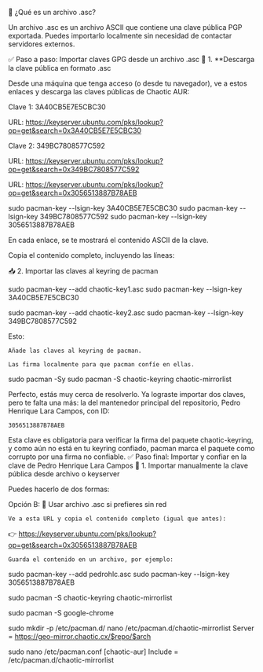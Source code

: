 🧩 ¿Qué es un archivo .asc?

Un archivo .asc es un archivo ASCII que contiene una clave pública PGP exportada. Puedes importarlo localmente sin necesidad de contactar servidores externos.

✅ Paso a paso: Importar claves GPG desde un archivo .asc
🔽 1. **Descarga la clave pública en formato .asc

Desde una máquina que tenga acceso (o desde tu navegador), ve a estos enlaces y descarga las claves públicas de Chaotic AUR:

Clave 1: 3A40CB5E7E5CBC30

URL: https://keyserver.ubuntu.com/pks/lookup?op=get&search=0x3A40CB5E7E5CBC30

Clave 2: 349BC7808577C592

URL: https://keyserver.ubuntu.com/pks/lookup?op=get&search=0x349BC7808577C592


URL: https://keyserver.ubuntu.com/pks/lookup?op=get&search=0x3056513887B78AEB

sudo pacman-key --lsign-key 3A40CB5E7E5CBC30
sudo pacman-key --lsign-key 349BC7808577C592
sudo pacman-key --lsign-key 3056513887B78AEB


En cada enlace, se te mostrará el contenido ASCII de la clave.

Copia el contenido completo, incluyendo las líneas:


📥 2. Importar las claves al keyring de pacman

sudo pacman-key --add chaotic-key1.asc
sudo pacman-key --lsign-key 3A40CB5E7E5CBC30

sudo pacman-key --add chaotic-key2.asc
sudo pacman-key --lsign-key 349BC7808577C592

Esto:

    Añade las claves al keyring de pacman.

    Las firma localmente para que pacman confíe en ellas.


sudo pacman -Sy
sudo pacman -S chaotic-keyring chaotic-mirrorlist

Perfecto, estás muy cerca de resolverlo. Ya lograste importar dos claves, pero te falta una más: la del mantenedor principal del repositorio, Pedro Henrique Lara Campos, con ID:

    3056513887B78AEB

Esta clave es obligatoria para verificar la firma del paquete chaotic-keyring, y como aún no está en tu keyring confiado, pacman marca el paquete como corrupto por una firma no confiable.
✅ Paso final: Importar y confiar en la clave de Pedro Henrique Lara Campos
🔑 1. Importar manualmente la clave pública desde archivo o keyserver

Puedes hacerlo de dos formas:

Opción B: 📄 Usar archivo .asc si prefieres sin red

    Ve a esta URL y copia el contenido completo (igual que antes):

👉 https://keyserver.ubuntu.com/pks/lookup?op=get&search=0x3056513887B78AEB

    Guarda el contenido en un archivo, por ejemplo:

sudo pacman-key --add pedrohlc.asc
sudo pacman-key --lsign-key 3056513887B78AEB

sudo pacman -S chaotic-keyring chaotic-mirrorlist

sudo pacman -S google-chrome

sudo mkdir -p /etc/pacman.d/
nano /etc/pacman.d/chaotic-mirrorlist
Server = https://geo-mirror.chaotic.cx/$repo/$arch

sudo nano /etc/pacman.conf
[chaotic-aur]
Include = /etc/pacman.d/chaotic-mirrorlist

